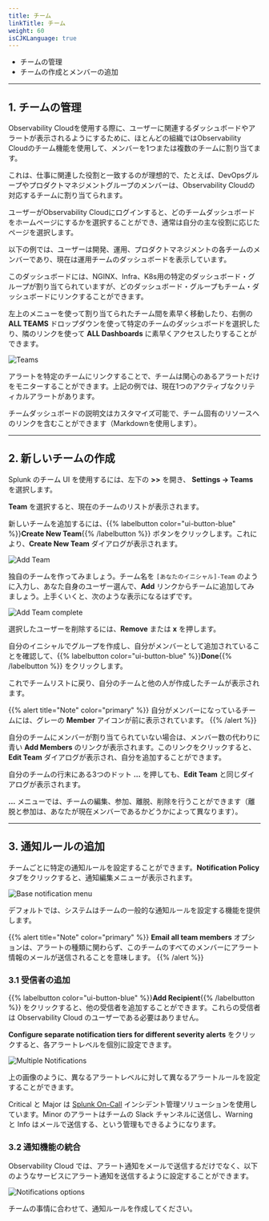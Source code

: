 ```yaml
---
title: チーム
linkTitle: チーム
weight: 60
isCJKLanguage: true
---
```


* チームの管理
* チームの作成とメンバーの追加

---

## 1. チームの管理

Observability Cloudを使用する際に、ユーザーに関連するダッシュボードやアラートが表示されるようにするために、ほとんどの組織ではObservability Cloudのチーム機能を使用して、メンバーを1つまたは複数のチームに割り当てます。

これは、仕事に関連した役割と一致するのが理想的で、たとえば、DevOpsグループやプロダクトマネジメントグループのメンバーは、Observability Cloudの対応するチームに割り当てられます。

ユーザーがObservability Cloudにログインすると、どのチームダッシュボードをホームページにするかを選択することができ、通常は自分の主な役割に応じたページを選択します。

以下の例では、ユーザーは開発、運用、プロダクトマネジメントの各チームのメンバーであり、現在は運用チームのダッシュボードを表示しています。

このダッシュボードには、NGINX、Infra、K8s用の特定のダッシュボード・グループが割り当てられていますが、どのダッシュボード・グループもチーム・ダッシュボードにリンクすることができます。

左上のメニューを使って割り当てられたチーム間を素早く移動したり、右側の **ALL TEAMS** ドロップダウンを使って特定のチームのダッシュボードを選択したり、隣のリンクを使って **ALL Dashboards** に素早くアクセスしたりすることができます。

![Teams](../../../images/teams-homepage.png)

アラートを特定のチームにリンクすることで、チームは関心のあるアラートだけをモニターすることができます。上記の例では、現在1つのアクティブなクリティカルアラートがあります。

チームダッシュボードの説明文はカスタマイズ可能で、チーム固有のリソースへのリンクを含むことができます（Markdownを使用します）。

---

## 2. 新しいチームの作成

Splunk のチーム UI を使用するには、左下の **>>** を開き、 **Settings → Teams** を選択します。

**Team** を選択すると、現在のチームのリストが表示されます。

新しいチームを追加するには、{{% labelbutton color="ui-button-blue" %}}**Create New Team**{{% /labelbutton %}} ボタンをクリックします。これにより、**Create New Team** ダイアログが表示されます。

![Add Team](../../../images/create-new-team.png)

独自のチームを作ってみましょう。チーム名を `[あなたのイニシャル]-Team` のように入力し、あなた自身のユーザー選んで、**Add** リンクからチームに追加してみましょう。上手くいくと、次のような表示になるはずです。

![Add Team complete](../../../images/add-to-team.png)

選択したユーザーを削除するには、**Remove** または **x** を押します。

自分のイニシャルでグループを作成し、自分がメンバーとして追加されていることを確認して、{{% labelbutton color="ui-button-blue" %}}**Done**{{% /labelbutton %}} をクリックします。

これでチームリストに戻り、自分のチームと他の人が作成したチームが表示されます。

{{% alert title="Note" color="primary" %}}
自分がメンバーになっているチームには、グレーの **Member** アイコンが前に表示されています。
{{% /alert %}}

自分のチームにメンバーが割り当てられていない場合は、メンバー数の代わりに青い **Add Members** のリンクが表示されます。このリンクをクリックすると、**Edit Team** ダイアログが表示され、自分を追加することができます。

自分のチームの行末にある3つのドット **...** を押しても、**Edit Team** と同じダイアログが表示されます。

**...** メニューでは、チームの編集、参加、離脱、削除を行うことができます（離脱と参加は、あなたが現在メンバーであるかどうかによって異なります）。

---

## 3. 通知ルールの追加

チームごとに特定の通知ルールを設定することができます。**Notification Policy** タブをクリックすると、通知編集メニューが表示されます。

![Base notification menu](../../../images/notification-policy.png)

デフォルトでは、システムはチームの一般的な通知ルールを設定する機能を提供します。

{{% alert title="Note" color="primary" %}}
**Email all team members** オプションは、アラートの種類に関わらず、このチームのすべてのメンバーにアラート情報のメールが送信されることを意味します。
{{% /alert %}}

### 3.1 受信者の追加

{{% labelbutton color="ui-button-blue" %}}**Add Recipient**{{% /labelbutton %}} をクリックすると、他の受信者を追加することができます。これらの受信者は Observability Cloud のユーザーである必要はありません。

**Configure separate notification tiers for different severity alerts** をクリックすると、各アラートレベルを個別に設定できます。

![Multiple Notifications](../../../images/single-policy.png)

上の画像のように、異なるアラートレベルに対して異なるアラートルールを設定することができます。

Critical と Major は [Splunk On-Call](https://www.splunk.com/ja_jp/observability/on-call.html) インシデント管理ソリューションを使用しています。Minor のアラートはチームの Slack チャンネルに送信し、Warning と Info はメールで送信する、という管理もできるようになります。

### 3.2 通知機能の統合

Observability Cloud では、アラート通知をメールで送信するだけでなく、以下のようなサービスにアラート通知を送信するように設定することができます。

![Notifications options](../../../images/integrations.png)

チームの事情に合わせて、通知ルールを作成してください。
